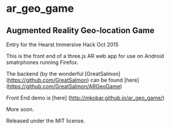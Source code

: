 # ar_geo_game

## Augmented Reality Geo-location Game

Entry for the Hearst  Immersive Hack Oct 2015

This is the front end of a three.js AR web app for use on Android smatrphones running Firefox.

The backend (by the wonderful [GreatSalmon] (https://github.com/GreatSalmon) can be found [here] (https://github.com/GreatSalmon/ARGeoGame)

Front End demo is [here] (http://mkobar.github.io/ar_geo_game/)

More soon.

Released under the MIT license.
